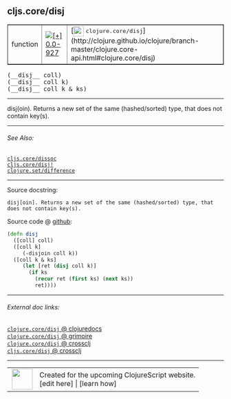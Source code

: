 ## cljs.core/disj



 <table border="1">
<tr>
<td>function</td>
<td><a href="https://github.com/cljsinfo/cljs-api-docs/tree/0.0-927"><img valign="middle" alt="[+] 0.0-927" title="Added in 0.0-927" src="https://img.shields.io/badge/+-0.0--927-lightgrey.svg"></a> </td>
<td>
[<img height="24px" valign="middle" src="http://i.imgur.com/1GjPKvB.png"> <samp>clojure.core/disj</samp>](http://clojure.github.io/clojure/branch-master/clojure.core-api.html#clojure.core/disj)
</td>
</tr>
</table>


 <samp>
(__disj__ coll)<br>
</samp>
 <samp>
(__disj__ coll k)<br>
</samp>
 <samp>
(__disj__ coll k & ks)<br>
</samp>

---

disj(oin). Returns a new set of the same (hashed/sorted) type, that does not
contain key(s).

---


###### See Also:

[`cljs.core/dissoc`](cljs.core_dissoc.md)<br>
[`cljs.core/disj!`](cljs.core_disjBANG.md)<br>
[`clojure.set/difference`](clojure.set_difference.md)<br>

---


Source docstring:

```
disj[oin]. Returns a new set of the same (hashed/sorted) type, that
does not contain key(s).
```


Source code @ [github](https://github.com/clojure/clojurescript/blob/r1859/src/cljs/cljs/core.cljs#L1048-L1058):

```clj
(defn disj
  ([coll] coll)
  ([coll k]
     (-disjoin coll k))
  ([coll k & ks]
     (let [ret (disj coll k)]
       (if ks
         (recur ret (first ks) (next ks))
         ret))))
```

<!--
Repo - tag - source tree - lines:

 <pre>
clojurescript @ r1859
└── src
    └── cljs
        └── cljs
            └── <ins>[core.cljs:1048-1058](https://github.com/clojure/clojurescript/blob/r1859/src/cljs/cljs/core.cljs#L1048-L1058)</ins>
</pre>

-->

---



###### External doc links:

[`clojure.core/disj` @ clojuredocs](http://clojuredocs.org/clojure.core/disj)<br>
[`clojure.core/disj` @ grimoire](http://conj.io/store/v1/org.clojure/clojure/1.7.0-beta3/clj/clojure.core/disj/)<br>
[`clojure.core/disj` @ crossclj](http://crossclj.info/fun/clojure.core/disj.html)<br>
[`cljs.core/disj` @ crossclj](http://crossclj.info/fun/cljs.core.cljs/disj.html)<br>

---

 <table>
<tr><td>
<img valign="middle" align="right" width="48px" src="http://i.imgur.com/Hi20huC.png">
</td><td>
Created for the upcoming ClojureScript website.<br>
[edit here] | [learn how]
</td></tr></table>

[edit here]:https://github.com/cljsinfo/cljs-api-docs/blob/master/cljsdoc/cljs.core_disj.cljsdoc
[learn how]:https://github.com/cljsinfo/cljs-api-docs/wiki/cljsdoc-files

<!--

This information was too distracting to show to readers, but I'll leave it
commented here since it is helpful to:

- pretty-print the data used to generate this document
- and show how to retrieve that data



The API data for this symbol:

```clj
{:description "disj(oin). Returns a new set of the same (hashed/sorted) type, that does not\ncontain key(s).",
 :ns "cljs.core",
 :name "disj",
 :signature ["[coll]" "[coll k]" "[coll k & ks]"],
 :history [["+" "0.0-927"]],
 :type "function",
 :related ["cljs.core/dissoc"
           "cljs.core/disj!"
           "clojure.set/difference"],
 :full-name-encode "cljs.core_disj",
 :source {:code "(defn disj\n  ([coll] coll)\n  ([coll k]\n     (-disjoin coll k))\n  ([coll k & ks]\n     (let [ret (disj coll k)]\n       (if ks\n         (recur ret (first ks) (next ks))\n         ret))))",
          :title "Source code",
          :repo "clojurescript",
          :tag "r1859",
          :filename "src/cljs/cljs/core.cljs",
          :lines [1048 1058]},
 :full-name "cljs.core/disj",
 :clj-symbol "clojure.core/disj",
 :docstring "disj[oin]. Returns a new set of the same (hashed/sorted) type, that\ndoes not contain key(s)."}

```

Retrieve the API data for this symbol:

```clj
;; from Clojure REPL
(require '[clojure.edn :as edn])
(-> (slurp "https://raw.githubusercontent.com/cljsinfo/cljs-api-docs/catalog/cljs-api.edn")
    (edn/read-string)
    (get-in [:symbols "cljs.core/disj"]))
```

-->
